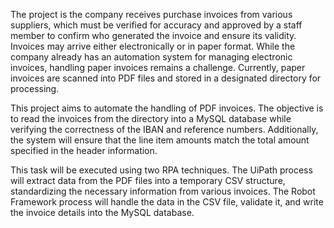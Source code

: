 The project is the company receives purchase invoices from various suppliers, which must be verified for accuracy and approved by a staff member to confirm who generated the invoice and ensure its validity. Invoices may arrive either electronically or in paper format. While the company already has an automation system for managing electronic invoices, handling paper invoices remains a challenge. Currently, paper invoices are scanned into PDF files and stored in a designated directory for processing.

This project aims to automate the handling of PDF invoices. The objective is to read the invoices from the directory into a MySQL database while verifying the correctness of the IBAN and reference numbers. Additionally, the system will ensure that the line item amounts match the total amount specified in the header information.

This task will be executed using two RPA techniques. The UiPath process will extract data from the PDF files into a temporary CSV structure, standardizing the necessary information from various invoices. The Robot Framework process will handle the data in the CSV file, validate it, and write the invoice details into the MySQL database.




